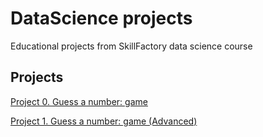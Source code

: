# DataScience projects
Educational projects from SkillFactory data science course

## Projects

[Project 0. Guess a number: game](https://github.com/shohart/guess-number-test-repo/tree/main/project_0)

[Project 1. Guess a number: game (Advanced)](https://github.com/shohart/guess-number-test-repo/tree/main/project_1])
